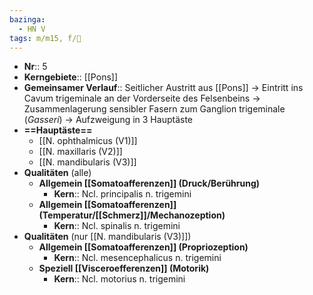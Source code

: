 ```yaml
---
bazinga:
  - HN V
tags: m/m15, f/🧠
---
```

- **Nr**:: 5
- **Kerngebiete**:: [[Pons]]
- **Gemeinsamer Verlauf**:: Seitlicher Austritt aus [[Pons]] → Eintritt ins Cavum trigeminale an der Vorderseite des Felsenbeins → Zusammenlagerung sensibler Fasern zum Ganglion trigeminale (*Gasseri*) → Aufzweigung in 3 Hauptäste
- **==Hauptäste==**
	- [[N. ophthalmicus (V1)]]
	- [[N. maxillaris (V2)]]
	- [[N. mandibularis (V3)]]
- **Qualitäten** (alle)
	- **Allgemein [[Somatoafferenzen]] (Druck/Berührung)**
		- **Kern**:: Ncl. principalis n. trigemini
	- **Allgemein [[Somatoafferenzen]] (Temperatur/[[Schmerz]]/Mechanozeption)**
		- **Kern**:: Ncl. spinalis n. trigemini
- **Qualitäten** (nur [[N. mandibularis (V3)]])
	- **Allgemein [[Somatoafferenzen]] (Propriozeption)**
		- **Kern**:: Ncl. mesencephalicus n. trigemini
	- **Speziell [[Visceroefferenzen]] (Motorik)**
		- **Kern**:: Ncl. motorius n. trigemini